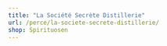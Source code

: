 ```yaml
---
title: "La Société Secrète Distillerie"
url: /perce/la-societe-secrete-distillerie/
shop: Spirituosen
---
```

